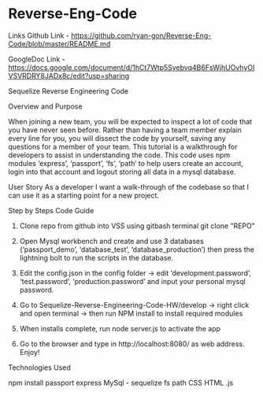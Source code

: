 # Reverse-Eng-Code

Links
Github Link - https://github.com/ryan-gon/Reverse-Eng-Code/blob/master/README.md

GoogleDoc Link - https://docs.google.com/document/d/1hCt7Wtp5Syebvq4B6FsWjhUOvhyOIVSVRDRY8JADx8c/edit?usp=sharing


Sequelize Reverse Engineering Code

Overview and Purpose

When joining a new team, you will be expected to inspect a lot of code that you have never seen before. Rather than having a team member explain every line for you, you will dissect the code by yourself, saving any questions for a member of your team.
This tutorial is a walkthrough for developers to assist in understanding the code.
This code uses npm modules ‘express’, ‘passport’, ‘fs’, ‘path’ to help users create an account, login into that account and logout storing all data in a mysql database.


User Story
As a developer I want a walk-through of the codebase so that I can use it as a starting point for a new project.


Step by Steps Code Guide

1. Clone repo from github into VSS using gitbash terminal git clone "REPO"

2. Open Mysql workbench and create and use 3 databases (‘passport_demo’, ‘database_test’, ‘database_production’) then press the lightning bolt to run the scripts in the database.

3. Edit the config.json in the config folder → edit ‘development.password’, ‘test.password’, ‘production.password’ and input your personal mysql password.

4. Go to Sequelize-Reverse-Engineering-Code-HW/develop → right click and open terminal → then run NPM install to install required modules

5. When installs complete, run node server.js to activate the app

6. Go to the browser and type in http://localhost:8080/ as web address. Enjoy!


Technologies Used

 npm install 
 passport
 express 
 MySql - sequelize
 fs
 path
 CSS 
 HTML 
 .js
 
 
